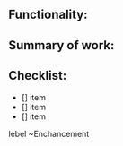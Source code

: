 ## Functionality:
<!-- Explain the additional feature that is to be added. -->
## Summary of work:
<!-- Describe what individual tasks need to be done to actualise this feature. Add these to the checklist. -->
## Checklist:
- [] item
- [] item
- [] item

lebel ~Enchancement